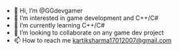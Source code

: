 - 👋 Hi, I’m @GGdevgamer
- 👀 I’m interested in game development and C++/C#
- 🌱 I’m currently learning C++/C#
- 💞️ I’m looking to collaborate on any game dev project
- 📫 How to reach me kartiksharma17012007@gmail.com

<!---
GGdevgamer/GGdevgamer is a ✨ special ✨ repository because its `README.md` (this file) appears on your GitHub profile.
You can click the Preview link to take a look at your changes.
--->
